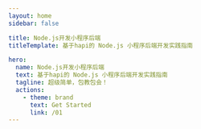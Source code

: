 ```yaml
---
layout: home
sidebar: false

title: Node.js开发小程序后端
titleTemplate: 基于hapi的 Node.js 小程序后端开发实践指南

hero:
  name: Node.js开发小程序后端
  text: 基于hapi的 Node.js 小程序后端开发实践指南
  tagline: 超级简单，包教包会！
  actions:
    - theme: brand
      text: Get Started
      link: /01
---
```

